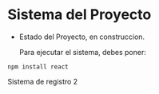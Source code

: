 <h1> Sistema del Proyecto</h1>

- Estado del Proyecto, en construccion.

  Para ejecutar el sistema, debes poner:

```npm install react```

Sistema de registro 2
